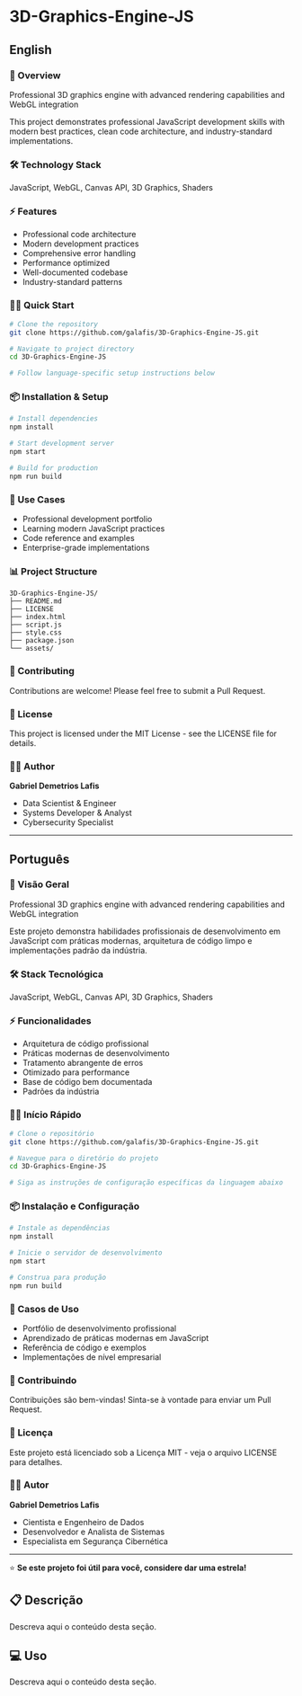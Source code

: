 # 3D-Graphics-Engine-JS

## English

### 🚀 Overview
Professional 3D graphics engine with advanced rendering capabilities and WebGL integration

This project demonstrates professional JavaScript development skills with modern best practices, clean code architecture, and industry-standard implementations.

### 🛠️ Technology Stack
JavaScript, WebGL, Canvas API, 3D Graphics, Shaders

### ⚡ Features
- Professional code architecture
- Modern development practices
- Comprehensive error handling
- Performance optimized
- Well-documented codebase
- Industry-standard patterns

### 🏃‍♂️ Quick Start

```bash
# Clone the repository
git clone https://github.com/galafis/3D-Graphics-Engine-JS.git

# Navigate to project directory
cd 3D-Graphics-Engine-JS

# Follow language-specific setup instructions below
```

### 📦 Installation & Setup

```bash
# Install dependencies
npm install

# Start development server
npm start

# Build for production
npm run build
```

### 🎯 Use Cases
- Professional development portfolio
- Learning modern JavaScript practices
- Code reference and examples
- Enterprise-grade implementations

### 📊 Project Structure
```
3D-Graphics-Engine-JS/
├── README.md
├── LICENSE
├── index.html
├── script.js
├── style.css
├── package.json
└── assets/
```

### 🤝 Contributing
Contributions are welcome! Please feel free to submit a Pull Request.

### 📄 License
This project is licensed under the MIT License - see the LICENSE file for details.

### 👨‍💻 Author
**Gabriel Demetrios Lafis**
- Data Scientist & Engineer
- Systems Developer & Analyst
- Cybersecurity Specialist

---

## Português

### 🚀 Visão Geral
Professional 3D graphics engine with advanced rendering capabilities and WebGL integration

Este projeto demonstra habilidades profissionais de desenvolvimento em JavaScript com práticas modernas, arquitetura de código limpo e implementações padrão da indústria.

### 🛠️ Stack Tecnológica
JavaScript, WebGL, Canvas API, 3D Graphics, Shaders

### ⚡ Funcionalidades
- Arquitetura de código profissional
- Práticas modernas de desenvolvimento
- Tratamento abrangente de erros
- Otimizado para performance
- Base de código bem documentada
- Padrões da indústria

### 🏃‍♂️ Início Rápido

```bash
# Clone o repositório
git clone https://github.com/galafis/3D-Graphics-Engine-JS.git

# Navegue para o diretório do projeto
cd 3D-Graphics-Engine-JS

# Siga as instruções de configuração específicas da linguagem abaixo
```

### 📦 Instalação e Configuração

```bash
# Instale as dependências
npm install

# Inicie o servidor de desenvolvimento
npm start

# Construa para produção
npm run build
```

### 🎯 Casos de Uso
- Portfólio de desenvolvimento profissional
- Aprendizado de práticas modernas em JavaScript
- Referência de código e exemplos
- Implementações de nível empresarial

### 🤝 Contribuindo
Contribuições são bem-vindas! Sinta-se à vontade para enviar um Pull Request.

### 📄 Licença
Este projeto está licenciado sob a Licença MIT - veja o arquivo LICENSE para detalhes.

### 👨‍💻 Autor
**Gabriel Demetrios Lafis**
- Cientista e Engenheiro de Dados
- Desenvolvedor e Analista de Sistemas
- Especialista em Segurança Cibernética

---

⭐ **Se este projeto foi útil para você, considere dar uma estrela!**


## 📋 Descrição

Descreva aqui o conteúdo desta seção.


## 💻 Uso

Descreva aqui o conteúdo desta seção.
